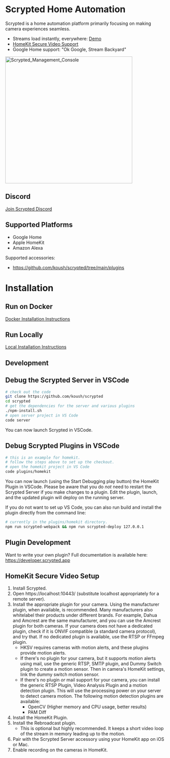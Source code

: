 # Scrypted Home Automation

Scrypted is a home automation platform primarily focusing on making camera experiences seamless.
 * Streams load instantly, everywhere: [Demo](https://www.reddit.com/r/homebridge/comments/r34k6b/if_youre_using_homebridge_for_cameras_ditch_it/)
 * [HomeKit Secure Video Support](#homekit-secure-video-setup)
 * Google Home support: "Ok Google, Stream Backyard"

<img width="400" alt="Scrypted_Management_Console" src="https://user-images.githubusercontent.com/73924/131903488-722d87ac-a0b0-40fe-b605-326e6b886e35.png">

## Discord

[Join Scrypted Discord](https://discord.gg/DcFzmBHYGq)

## Supported Platforms

 * Google Home
 * Apple HomeKit
 * Amazon Alexa

Supported accessories: 
 * https://github.com/koush/scrypted/tree/main/plugins

# Installation

## Run on Docker

[Docker Installation Instructions](https://github.com/koush/scrypted/wiki/Docker)

## Run Locally

[Local Installation Instructions](https://github.com/koush/scrypted/wiki/Local-Installation)

## Development

## Debug the Scrypted Server in VSCode

```sh
# check out the code
git clone https://github.com/koush/scrypted
cd scrypted
# get the dependencies for the server and various plugins
./npm-install.sh
# open server project in VS Code
code server
```

You can now launch Scrypted in VSCode.

## Debug Scrypted Plugins in VSCode

```sh
# this is an example for homekit.
# follow the steps above to set up the checkout.
# open the homekit project in VS Code
code plugins/homekit
```

You can now launch (using the Start Debugging play button) the HomeKit Plugin in VSCode. Please be aware that you do *not* need to restart the Scrypted Server if you make changes to a plugin. Edit the plugin, launch, and the updated plugin will deploy on the running server.

If you do not want to set up VS Code, you can also run build and install the plugin directly from the command line:

```sh
# currently in the plugins/homekit directory.
npm run scrypted-webpack && npm run scrypted-deploy 127.0.0.1
```

## Plugin Development

Want to write your own plugin? Full documentation is available here: https://developer.scrypted.app


## HomeKit Secure Video Setup

1. Install Scrypted.
2. Open https://localhost:10443/ (substitute localhost appropriately for a remote server).
3. Install the appropriate plugin for your camera. Using the manufacturer plugin, when available, is recommended. Many manufacturers also whitelabel their products under different brands. For example, Dahua and Amcrest are the same manufacturer, and you can use the Amcrest plugin for both cameras. If your camera does not have a dedicated plugin, check if it is ONVIF compatible (a standard camera protocol), and try that. If no dedicated plugin is available, use the RTSP or FFmpeg plugin.
   * HKSV requires cameras with motion alerts, and these plugins provide motion alerts.
   * If there's no plugin for your camera, but it supports motion alerts using mail, use the generic RTSP, SMTP plugin, and Dummy Switch plugin to create a motion sensor. Then in camera's HomeKit settings, link the dummy switch motion sensor.
   * If there's no plugin *or* mail support for your camera, you can install the generic RTSP Plugin, Video Analysis Plugin and a motion detection plugin. This will use the processing power on your server to detect camera motion. The following motion detection plugins are available:
     * OpenCV (Higher memory and CPU usage, better results)
     * PAM Diff
4. Install the HomeKit Plugin.
5. Install the Rebroadcast plugin.
    * This is optional but highly recommended. It keeps a short video loop of the stream in memory leading up to the motion.  
6. Pair with the Scrypted Server accessory using your HomeKit app on iOS or Mac.
7. Enable recording on the cameras in HomeKit.
